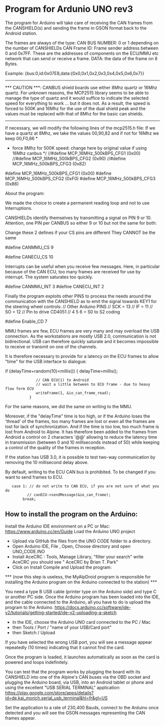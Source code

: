 # Program for Ardunio UNO rev3

The program for Arduino will take care of receiving the CAN frames from the CANSHIELD(s) and sending the frame in GSON format back to the Android station.

The frames are always of the type:
CAN BUS NUMBER: 0 or 1 depending on the number of CANSHIELDs
CAN Frame ID: Frame sender address between 0 and 0x7FF. These are the addresses of components on the ECU/MMU etc network that can send or receive a frame.
DATA: the data of the frame on 8 Bytes.

Example: {bus:0,id:0x07E8,data:{0x0,0x1,0x2,0x3,0x4,0x5,0x6,0x7}}

-------------------------------------------------- ---------------------
*** CAUTION ***: CANBUS shield boards use either 8Mhz quartz or 16Mhz quartz. For unknown reasons, the MCP2515 library seems to be able to manage the type of quartz and it would suffice to indicate the selected speed for everything to work ... but it does not. As a result, the speed is forced to 500K and 16Mhz for the use of the dual shield peak and the values must be replaced with that of 8Mhz for the basic can shields.
-------------------------------------------------- ---------------------

If necessary, we will modify the following lines of the mcp2515.h file:
If we have a quartz at 8Mhz, we take the values 00,90,82 and if not for 16Mhz we keep 00,F0,86
*
  * force 8Mhz for 500K speed: change here by original value if using 16Mhz canbus
  */
//#define MCP_16MHz_500kBPS_CFG1 (0x00)
//#define MCP_16MHz_500kBPS_CFG2 (0x90)
//#define MCP_16MHz_500kBPS_CFG3 (0x82)

#define MCP_16MHz_500kBPS_CFG1 (0x00)
#define MCP_16MHz_500kBPS_CFG2 (0xF0)
#define MCP_16MHz_500kBPS_CFG3 (0x86)

About the program:

We made the choice to create a permanent reading loop and not to use Interruptions.

CANSHIELDs identify themselves by transmitting a signal on PIN 9 or 10.
Attention, one PIN per CANBUS so either 9 or 10 but not the same for both:

Change these 2 defines if your CS pins are different
They CANNOT be the same

#define CANMMU_CS 9

#define CANECU_CS 10

Interrupts can be useful when you receive few messages. Here, in particular because of the CAN ECU, too many frames are received for use by interrupt. The system saturates too quickly.

#define CANMMU_INT 3
#define CANECU_INT 2

Finally the program exploits other PINS to process the needs around the communication with the CANSHIELD as to emit the signal towards KEY1 for the steering wheel controls:
// Other Arduino PINS
// SCK = 13
// IF = 11
// SO = 12
// Pin to drive CD4051
// 4 5 6 = S0 to S2 coding


#define Enable_CD 7

MMU frames are few, ECU frames are very many and may overload the USB connection.
As the workstations are mostly USB 2.0, communication is not bidirectional. USB can therefore quickly saturate and it becomes impossible to receive or transmit on one of the channels.

It is therefore necessary to provide for a latency on the ECU frames to allow "time" for the USB interface to dialogue:

   if (delayTime+random(10)<millis())
               {
                 delayTime=millis();

                  // CAN ECU(1) to Android
                  // wait a little between to ECU frame - due to heavy flow form ECU
                  writeFrame(1, &io_can_frame_read);
               }
   For the same reasons, we did the same on writing to the MMU.
              
   Moreover, if the "delayTime" time is too high, or if the Arduino loses the 'thread' of the frames, too many frames are lost or even all the frames are lost for lack of synchronization. And if the time is too low, too much frame is lost from Android to Alpine. It has therefore been added to the frames from Android a control on 2 characters '@@' allowing to reduce the latency time in transmission (between 0 and 10 milliseconds instead of 50) while keeping a control of the quality of the frames in reception.

If the station has USB 3.0, it is possible to test two-way communication by removing the 10 millisecond delay above.

By default, writing to the ECU CAN bus is prohibited. To be changed if you want to send frames to ECU.

       case 1: // do not write to CAN ECU, if you are not sure of what you do
              // canECU->sendMessage(&io_can_frame);
            break;
            
            
## How to install the program on the Arduino:
Install the Arduino IDE environment on a PC or Mac: https://www.arduino.cc/en/Guide
Load the Arduino UNO project
* Upload via GitHub the files from the UNO CODE folder to a directory.
* Open Arduino IDE, File , Open, Choose directory and open UNO_CODE.INO
* Install  AceCRC : Tools, Manage Library, "filter your search" write AceCRC
you should see " AceCRC by Brian T. Park"
* Click on Install
Compile and Upload the program:

*** (now this step is useless, the MyAlpDroid program is responsible for installing the Arduino program on the Arduino connected to the station) ***


You need a type B USB cable (printer type on the Arduino side) and type C or another PC side.
Once the Arduino program has been loaded into the IDE, and the cable connected to the Arduino, all you have to do is upload the program to the Arduino.
https://docs.arduino.cc/software/ide-v2/tutorials/getting-started/ide-v2-uploading-a-sketch
* In the IDE, choose the Arduino UNO card connected to the PC / Mac
* then Tools / Port / "name of your USB/Card port"
* then Sketch / Upload

If you have selected the wrong USB port, you will see a message appear repeatedly (10 times) indicating that it cannot find the card.

Once the program is loaded, it launches automatically as soon as the card is powered and loops indefinitely.

You can test that the program works by plugging the board with its CANSHIELD into one of the Alpine's CAN buses via the OBD socket and plugging the Arduino board, via USB, into an Android tablet or phone and using the excellent "USB SERIAL TERMINAL" application:
https://play.google.com/store/apps/details?id=de.kai_morich.serial_usb_terminal&hl=fr&gl=US

Set the application to a rate of 230,400 Bauds, connect to the Arduino once detected and you will see the GSON messages representing the CAN frames appear.
